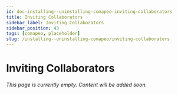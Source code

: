 ```yaml
---
id: doc-installing--uninstalling-comapeo-inviting-collaborators
title: Inviting Collaborators
sidebar_label: Inviting Collaborators
sidebar_position: 43
tags: [comapeo, placeholder]
slug: /installing--uninstalling-comapeo/inviting-collaborators
---
```


# Inviting Collaborators

*This page is currently empty. Content will be added soon.*
